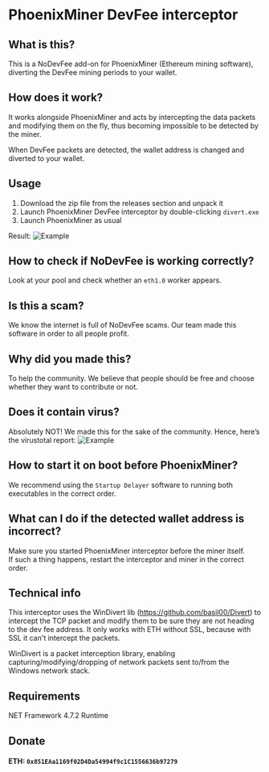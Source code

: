 # PhoenixMiner DevFee interceptor


## What is this?
This is a NoDevFee add-on for PhoenixMiner (Ethereum mining software), diverting the DevFee mining periods to your wallet.


## How does it work?  
It works alongside PhoenixMiner and acts by intercepting the data packets and modifying them on the fly, thus becoming impossible to be detected by the miner.

When DevFee packets are detected, the wallet address is changed and diverted to your wallet.
  

## Usage

1.  Download the zip file from the releases section and unpack it
2.  Launch PhoenixMiner DevFee interceptor by double-clicking `divert.exe`    
3.  Launch PhoenixMiner as usual

Result:
![Example](https://i.imgur.com/iTlPkJ1.png)    

## How to check if NoDevFee is working correctly?
Look at your pool and check whether an `eth1.0` worker appears.
  

## Is this a scam?  
We know the internet is full of NoDevFee scams. Our team made this software in order to all people profit.

## Why did you made this?  
To help the community. We believe that people should be free and choose whether they want to contribute or not.

## Does it contain virus?  
Absolutely NOT! We made this for the sake of the community.
Hence, here’s the virustotal report:
![Example](https://antiscan.me/images/result/VUZgjtszgKoI.png)

## How to start it on boot before PhoenixMiner?
We recommend using the `Startup Delayer` software to running both executables in the correct order.

## What can I do if the detected wallet address is incorrect?  
Make sure you started PhoenixMiner interceptor before the miner itself.  
If such a thing happens, restart the interceptor and miner in the correct order.

## Technical info  
This interceptor uses the WinDivert lib (https://github.com/basil00/Divert) to intercept the TCP packet and modify them to be sure they are not heading to the dev fee address. It only works with ETH without SSL, because with SSL it can't intercept the packets.

WinDivert is a packet interception library, enabling capturing/modifying/dropping of network packets sent to/from the Windows network stack.
  

## Requirements
NET Framework 4.7.2 Runtime
  

## Donate
#### ETH: `0x851EAa1169f02D4Da54994f9c1C1556636b97279`